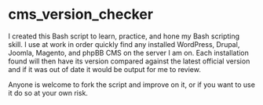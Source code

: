 # cms_version_checker

I created this Bash script to learn, practice, and hone my Bash scripting skill. I use at work in order quickly find any installed WordPress, Drupal, Joomla, Magento, and phpBB CMS on the server I am on. Each installation found will then have its version compared against the latest official version and if it was out of date it would be output for me to review.

Anyone is welcome to fork the script and improve on it, or if you want to use it do so at your own risk.
